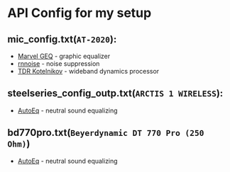 # API Config for my setup

## mic_config.txt(`AT-2020`): 
 - [Marvel GEQ](https://www.voxengo.com/product/marvelgeq/) - graphic equalizer
 - [rnnoise](https://github.com/werman/noise-suppression-for-voice) - noise suppression
 - [TDR Kotelnikov](https://www.tokyodawn.net/tdr-kotelnikov/) - wideband dynamics processor

## steelseries_config_outp.txt(`ARCTIS 1 WIRELESS`):
 - [AutoEq](https://github.com/jaakkopasanen/AutoEq/blob/master/results/rtings/rtings_harman_over-ear_2018/SteelSeries%20Arctis%201%20Wireless/SteelSeries%20Arctis%201%20Wireless%20GraphicEQ.txt) - neutral sound equalizing 

## bd770pro.txt(`Beyerdynamic DT 770 Pro (250 Ohm)`)
 - [AutoEq](https://github.com/jaakkopasanen/AutoEq/blob/master/results/crinacle/gras_43ag-7_harman_over-ear_2018/Beyerdynamic%20DT%20770%20250%20Ohm/Beyerdynamic%20DT%20770%20250%20Ohm%20GraphicEQ.txt) - neutral sound equalizing 